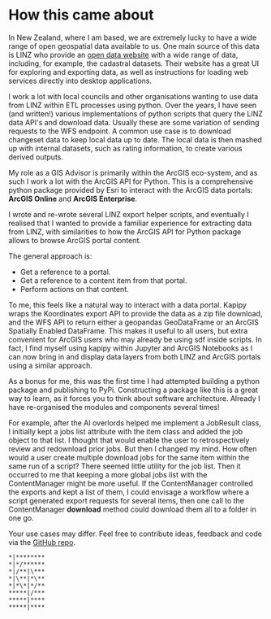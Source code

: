 # How this came about    

In New Zealand, where I am based, we are extremely lucky to have a wide range of open geospatial data available to us. One main source of this data is LINZ who provide an [open data website](https://data.linz.govt.nz/) with a wide range of data, including, for example, the cadastral datasets. Their website has a great UI for exploring and exporting data, as well as instructions for loading web services directly into desktop applications.  

I work a lot with local councils and other organisations wanting to use data from LINZ within ETL processes using python. Over the years, I have seen (and written!) various implementations of python scripts that query the LINZ data API's and download data. Usually these are some variation of sending requests to the WFS endpoint. A common use case is to download changeset data to keep local data up to date. The local data is then mashed up with internal datasets, such as rating information, to create various derived outputs.  

My role as a GIS Advisor is primarily within the ArcGIS eco-system, and as such I work a lot with the ArcGIS API for Python. This is a comprehensive python package provided by Esri to interact with the ArcGIS data portals: **ArcGIS Online** and **ArcGIS Enterprise**.  

I wrote and re-wrote several LINZ export helper scripts, and eventually I realised that I wanted to provide a familiar experience for extracting data from LINZ, with similarities to how the ArcGIS API for Python package allows to browse ArcGIS portal content.  

The general approach is:  
- Get a reference to a portal.  
- Get a reference to a content item from that portal.  
- Perform actions on that content.  

To me, this feels like a natural way to interact with a data portal. Kapipy wraps the Koordinates export API to provide the data as a zip file download, and the WFS API to return either a geopandas GeoDataFrame or an ArcGIS Spatially Enabled DataFrame. This makes it useful to all users, but extra convenient for ArcGIS users who may already be using sdf inside scripts. In fact, I find myself using kapipy within Jupyter and ArcGIS Notebooks as I can now bring in and display data layers from both LINZ and ArcGIS portals using a similar approach.   

As a bonus for me, this was the first time I had attempted building a python package and publishing to PyPi. Constructing a package like this is a great way to learn, as it forces you to think about software architecture. Already I have re-organised the modules and components several times!

For example, after the AI overlords helped me implement a JobResult class, I initially kept a jobs list attribute with the item class and added the job object to that list. I thought that would enable the user to retrospectively review and redownload prior jobs. But then I changed my mind. How often would a user create multiple download jobs for the same item within the same run of a script? There seemed little utility for the job list. Then it occurred to me that keeping a more global jobs list with the ContentManager might be more useful. If the ContentManager controlled the exports and kept a list of them, I could envisage a workflow where a script generated export requests for several items, then one call to the ContentManager **download** method could download them all to a folder in one go.  

Your use cases may differ. Feel free to contribute ideas, feedback and code via the [GitHub repo](https://github.com/phaakma/kapipy/issues).  



```
*|********
*|*/******
*|/**|\***
*|\**|*\**
*|*\*|*/**
*****|/***
*****|****
*****|****
```
